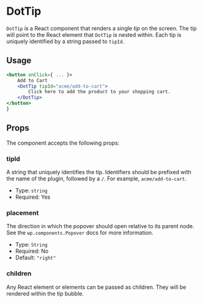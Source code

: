 # DotTip

`DotTip` is a React component that renders a single _tip_ on the screen. The tip will point to the React element that `DotTip` is nested within. Each tip is uniquely identified by a string passed to `tipId`.

## Usage

```jsx
<button onClick={ ... }>
	Add to Cart
	<DotTip tipId="acme/add-to-cart">
		Click here to add the product to your shopping cart.
	</DotTip>
</button>
}
```

## Props

The component accepts the following props:

### tipId

A string that uniquely identifies the tip. Identifiers should be prefixed with the name of the plugin, followed by a `/`. For example, `acme/add-to-cart`.

-   Type: `string`
-   Required: Yes

### placement

The direction in which the popover should open relative to its parent node. See the `wp.components.Popover` docs for more information.

-   Type: `String`
-   Required: No
-   Default: `"right"`

### children

Any React element or elements can be passed as children. They will be rendered within the tip bubble.
